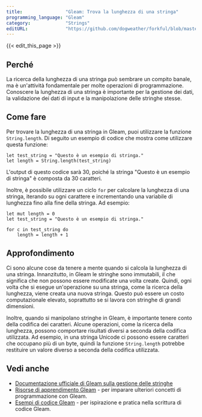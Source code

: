 ```yaml
---
title:                "Gleam: Trova la lunghezza di una stringa"
programming_language: "Gleam"
category:             "Strings"
editURL:              "https://github.com/dogweather/forkful/blob/master/content/it/gleam/finding-the-length-of-a-string.md"
---
```


{{< edit_this_page >}}

## Perché

La ricerca della lunghezza di una stringa può sembrare un compito banale, ma è un'attività fondamentale per molte operazioni di programmazione. Conoscere la lunghezza di una stringa è importante per la gestione dei dati, la validazione dei dati di input e la manipolazione delle stringhe stesse.

## Come fare

Per trovare la lunghezza di una stringa in Gleam, puoi utilizzare la funzione `String.length`. Di seguito un esempio di codice che mostra come utilizzare questa funzione:

```Gleam
let test_string = "Questo è un esempio di stringa."
let length = String.length(test_string)
```

L'output di questo codice sarà 30, poiché la stringa "Questo è un esempio di stringa" è composta da 30 caratteri. 

Inoltre, è possibile utilizzare un ciclo `for` per calcolare la lunghezza di una stringa, iterando su ogni carattere e incrementando una variabile di lunghezza fino alla fine della stringa. Ad esempio:

```Gleam
let mut length = 0
let test_string = "Questo è un esempio di stringa."

for c in test_string do
    length = length + 1

```

## Approfondimento

Ci sono alcune cose da tenere a mente quando si calcola la lunghezza di una stringa. Innanzitutto, in Gleam le stringhe sono immutabili, il che significa che non possono essere modificate una volta create. Quindi, ogni volta che si esegue un'operazione su una stringa, come la ricerca della lunghezza, viene creata una nuova stringa. Questo può essere un costo computazionale elevato, soprattutto se si lavora con stringhe di grandi dimensioni.

Inoltre, quando si manipolano stringhe in Gleam, è importante tenere conto della codifica dei caratteri. Alcune operazioni, come la ricerca della lunghezza, possono comportare risultati diversi a seconda della codifica utilizzata. Ad esempio, in una stringa Unicode ci possono essere caratteri che occupano più di un byte, quindi la funzione `String.length` potrebbe restituire un valore diverso a seconda della codifica utilizzata.

## Vedi anche

- [Documentazione ufficiale di Gleam sulla gestione delle stringhe](https://gleam.run/documentation/std_lib/strings/)
- [Risorse di apprendimento Gleam](https://gleam.run/learn/) - per imparare ulteriori concetti di programmazione con Gleam.
- [Esempi di codice Gleam](https://github.com/gleam-lang/gleam/tree/master/examples) - per ispirazione e pratica nella scrittura di codice Gleam.